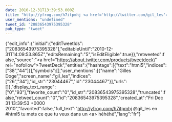 ```yaml
---
date: 2010-12-31T13:39:53.000Z
title: "http://yfrog.com/h7itpmhj <a href='http://twitter.com/gil_les'>@gil_les</a> en #html5 tu mets ce que tu veux dans un &lt;a&gt;  héhéhé″"
user_mentions: "undefined"
tweet_id: "20836543975395328"
pub_type: "tweet"
---
```

{"edit_info":{"initial":{"editTweetIds":["20836543975395328"],"editableUntil":"2010-12-31T14:09:53.865Z","editsRemaining":"5","isEditEligible":true}},"retweeted":false,"source":"<a href=\"https://about.twitter.com/products/tweetdeck\" rel=\"nofollow\">TweetDeck</a>","entities":{"hashtags":[{"text":"html5","indices":["38","44"]}],"symbols":[],"user_mentions":[{"name":"Gilles Doge","screen_name":"gil_les","indices":["26","34"],"id_str":"23044467","id":"23044467"}],"urls":[]},"display_text_range":["0","93"],"favorite_count":"0","id_str":"20836543975395328","truncated":false,"retweet_count":"0","id":"20836543975395328","created_at":"Fri Dec 31 13:39:53 +0000 2010","favorited":false,"full_text":"http://yfrog.com/h7itpmhj @gil_les en #html5 tu mets ce que tu veux dans un &lt;a&gt;  héhéhé","lang":"fr"}
